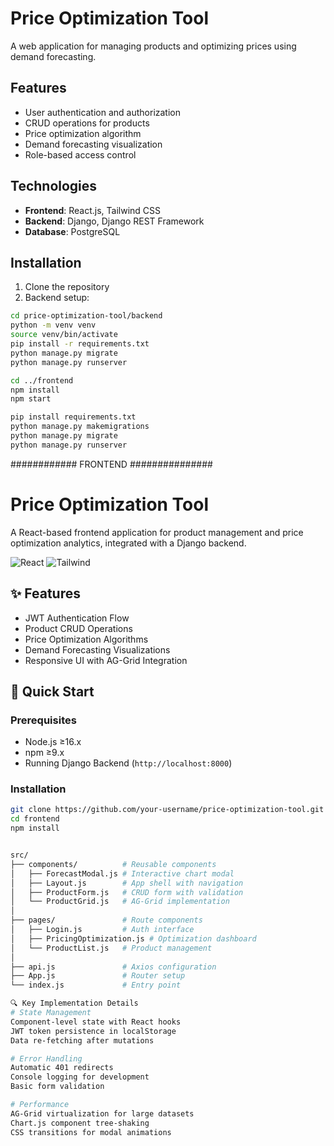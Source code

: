 # Price Optimization Tool

A web application for managing products and optimizing prices using demand forecasting.

## Features

- User authentication and authorization
- CRUD operations for products
- Price optimization algorithm
- Demand forecasting visualization
- Role-based access control

## Technologies

- **Frontend**: React.js, Tailwind CSS
- **Backend**: Django, Django REST Framework
- **Database**: PostgreSQL

## Installation

1. Clone the repository
2. Backend setup:

```bash
cd price-optimization-tool/backend
python -m venv venv
source venv/bin/activate
pip install -r requirements.txt
python manage.py migrate
python manage.py runserver

cd ../frontend
npm install
npm start

pip install requirements.txt
python manage.py makemigrations
python manage.py migrate
python manage.py runserver
```



############ FRONTEND ###############

# Price Optimization Tool

A React-based frontend application for product management and price optimization analytics, integrated with a Django backend.

![React](https://img.shields.io/badge/React-18.2.0-blue)
![Tailwind](https://img.shields.io/badge/Tailwind_CSS-3.3.3-06B6D4)

## ✨ Features

- JWT Authentication Flow
- Product CRUD Operations
- Price Optimization Algorithms
- Demand Forecasting Visualizations
- Responsive UI with AG-Grid Integration

## 🚀 Quick Start

### Prerequisites
- Node.js ≥16.x
- npm ≥9.x
- Running Django Backend (`http://localhost:8000`)

### Installation
```bash
git clone https://github.com/your-username/price-optimization-tool.git
cd frontend
npm install


src/
├── components/          # Reusable components
│   ├── ForecastModal.js # Interactive chart modal
│   ├── Layout.js        # App shell with navigation
│   ├── ProductForm.js   # CRUD form with validation
│   └── ProductGrid.js   # AG-Grid implementation
│
├── pages/               # Route components
│   ├── Login.js         # Auth interface
│   ├── PricingOptimization.js # Optimization dashboard
│   └── ProductList.js   # Product management
│
├── api.js               # Axios configuration
├── App.js               # Router setup
└── index.js             # Entry point

🔍 Key Implementation Details
# State Management
Component-level state with React hooks
JWT token persistence in localStorage
Data re-fetching after mutations

# Error Handling
Automatic 401 redirects
Console logging for development
Basic form validation

# Performance
AG-Grid virtualization for large datasets
Chart.js component tree-shaking
CSS transitions for modal animations

